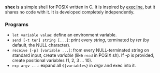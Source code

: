 **shex** is a simple shell for POSIX written in C.
It is inspired by [execline], but it shares no code with it.
It is developed completely independently.

[execline]: https://skarnet.org/software/execline/index.html

### Programs

-   `let variable value`: define an environment variable.
-   `send [-t ter] string [...]`: print every *string*, terminated by
    *ter* (by default, the NULL character).
-   `receive [-p] [variable ...]`: from every NULL-terminated string on
    standard input, create *variable* (like `read` in POSIX
    sh).  If *-p* is provided, create positional variables (1, 2, 3 ... 10).
-   `exp argv ...`: expand all `${variables}` in *argv* and exec into it.
